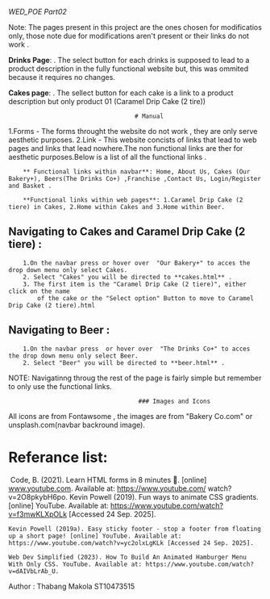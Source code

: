 *WED_POE Part02*

Note: The pages present in this project are the ones chosen for modificatios only,
      those note due for modifications aren't present or their links do not work .

**Drinks Page**:
. The select button for each drinks is supposed to lead to a product description in the fully  functional website but, this was ommited because it requires no changes.

**Cakes page**:
. The sellect button for each cake is a link to a product description but only product 01 (Caramel Drip Cake (2 tire))

                                       # Manual
1.Forms - The forms throught the website do not work , they are only serve aesthetic purposes.
2.Link - This website concists of links that lead to web pages and links that lead nowhere.The non functional links are ther for aesthetic purposes.Below is a list of all the functional links .

        ** Functional links within navbar**: Home, About Us, Cakes (Our Bakery+), Beers(The Drinks Co+) ,Franchise ,Contact Us, Login/Register and Basket .
                                        
        **Functional links within web pages**: 1.Caramel Drip Cake (2 tiere) in Cakes, 2.Home within Cakes and 3.Home within Beer.
                                            

## Navigating to Cakes and Caramel Drip Cake (2 tiere) :
        1.On the navbar press or hover over  "Our Bakery+" to acces the drop down menu only select Cakes.
        2. Select "Cakes" you will be directed to **cakes.html** .
        3. The first item is the "Caramel Drip Cake (2 tiere)", either click on the name
            of the cake or the "Select option" Button to move to Caramel Drip Cake (2 tiere).html

## Navigating to Beer :
        1.On the navbar press  or hover over  "The Drinks Co+" to acces the drop down menu only select Beer.
        2. Select "Beer" you will be directed to **beer.html** .

NOTE: Navigatinng throug the rest of the page is fairly simple but remember to only use the functional links.

                                        ### Images and Icons
All icons are from Fontawsome , the images are from "Bakery Co.com" or unsplash.com(navbar backround image).


# Referance list:
    

‌  Code, B. (2021). Learn HTML forms in 8 minutes 📝. [online] www.youtube.com. Available at: https://www.youtube.com/    watch?v=2O8pkybH6po.
    Kevin Powell (2019). Fun ways to animate CSS gradients. [online] YouTube. Available at: https://www.youtube.com/watch?v=f3mwKLXpOLk [Accessed 24 Sep. 2025].

    Kevin Powell (2019a). Easy sticky footer - stop a footer from floating up a short page! [online] YouTube. Available at: https://www.youtube.com/watch?v=yc2olxLgKLk [Accessed 24 Sep. 2025].

    Web Dev Simplified (2023). How To Build An Animated Hamburger Menu With Only CSS. YouTube. Available at: https://www.youtube.com/watch?v=dAIVbLrAb_U.


Author : Thabang Makola  ST10473515
